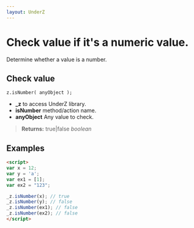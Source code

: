 ```yaml
---
layout: UnderZ
---
```

# Check value if it's a numeric value.
Determine whether a value is a number.

## Check value
```z.isNumber( anyObject );```

* **_z** to access UnderZ library.
* **isNumber** method/action name.
* **anyObject** Any value to check.

> **Returns:** true|false _boolean_

## Examples

```html
<script>
var x = 12;
var y = 'a';
var ex1 = [1];
var ex2 = "123";

_z.isNumber(x); // true
_z.isNumber(y); // false
_z.isNumber(ex1); // false 
_z.isNumber(ex2); // false
</script>

```
